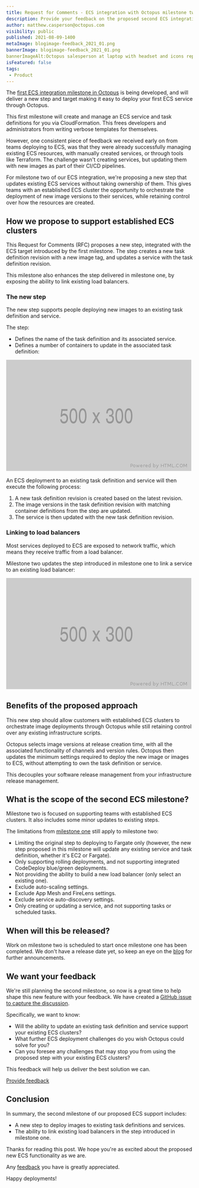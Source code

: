 ```yaml
---
title: Request for Comments - ECS integration with Octopus milestone two
description: Provide your feedback on the proposed second ECS integration milestone in Octopus.
author: matthew.casperson@octopus.com
visibility: public
published: 2021-08-09-1400
metaImage: blogimage-feedback_2021_01.png
bannerImage: blogimage-feedback_2021_01.png
bannerImageAlt:Octopus salesperson at laptop with headset and icons representing customer feedback
isFeatured: false
tags:
 - Product
---
```


The [first ECS integration milestone in Octopus](https://octopus.com/blog/rfc-ecs-integration-with-octopus) is being developed, and will deliver a new step and target making it easy to deploy your first ECS service through Octopus. 

This first milestone will create and manage an ECS service and task definitions for you via CloudFormation. This frees developers and administrators from writing verbose templates for themselves.

However, one consistent piece of feedback we received early on from teams deploying to ECS, was that they were already successfully managing existing ECS resources, with manually created services, or through tools like Terraform. The challenge wasn't creating services, but updating them with new images as part of their CI/CD pipelines.

For milestone two of our ECS integration, we're proposing a new step that updates existing ECS services without taking ownership of them. This gives teams with an established ECS cluster the opportunity to orchestrate the deployment of new image versions to their services, while retaining control over how the resources are created.

## How we propose to support established ECS clusters

This Request for Comments (RFC) proposes a new step, integrated with the ECS target introduced by the first milestone. The step creates a new task definition revision with a new image tag, and updates a service with the task definition revision.

This milestone also enhances the step delivered in milestone one, by exposing the ability to link existing load balancers.

### The new step

The new step supports people deploying new images to an existing task definition and service.

The step:

- Defines the name of the task definition and its associated service.
- Defines a number of containers to update in the associated task definition:

![](stepmockup.png)

An ECS deployment to an existing task definition and service will then execute the following process:

1. A new task definition revision is created based on the latest revision.
2. The image versions in the task definition revision with matching container definitions from the step are updated.
3. The service is then updated with the new task definition revision.

### Linking to load balancers

Most services deployed to ECS are exposed to network traffic, which means they receive traffic from a load balancer. 

Milestone two updates the step introduced in milestone one to link a service to an existing load balancer:

![](loadbalancermockup.png)

## Benefits of the proposed approach

This new step should allow customers with established ECS clusters to orchestrate image deployments through Octopus while still retaining control over any existing infrastructure scripts. 

Octopus selects image versions at release creation time, with all the associated functionality of channels and version rules. Octopus then updates the minimum settings required to deploy the new image or images to ECS, without attempting to own the task definition or service.

This decouples your software release management from your infrastructure release management.

## What is the scope of the second ECS milestone?

Milestone two is focused on supporting teams with established ECS clusters. It also includes some minor updates to existing steps.

The limitations from [milestone one](https://octopus.com/blog/rfc-ecs-integration-with-octopus#what-is-the-scope-of-the-first-ecs-milestone) still apply to milestone two:

- Limiting the original step to deploying to Fargate only (however, the new step proposed in this milestone will update any existing service and task definition, whether it's EC2 or Fargate).
- Only supporting rolling deployments, and not supporting integrated CodeDeploy blue/green deployments.
- Not providing the ability to build a new load balancer (only select an existing one).
- Exclude auto-scaling settings.
- Exclude App Mesh and FireLens settings.
- Exclude service auto-discovery settings.
- Only creating or updating a service, and not supporting tasks or scheduled tasks.

## When will this be released?

Work on milestone two is scheduled to start once milestone one has been completed. We don't have a release date yet, so keep an eye on the [blog](https://octopus.com/blog/) for further announcements.

## We want your feedback

We're still planning the second milestone, so now is a great time to help shape this new feature with your feedback. We have created a [GitHub issue to capture the discussion](https://github.com/OctopusDeploy/StepsFeedback/issues/5).

Specifically, we want to know:

- Will the ability to update an existing task definition and service support your existing ECS clusters?
- What further ECS deployment challenges do you wish Octopus could solve for you?
- Can you foresee any challenges that may stop you from using the proposed step with your existing ECS clusters?

This feedback will help us deliver the best solution we can.

<span><a class="btn btn-success" href="https://github.com/OctopusDeploy/StepsFeedback/issues/5">Provide feedback</a></span>

## Conclusion

In summary, the second milestone of our proposed ECS support includes:

- A new step to deploy images to existing task definitions and services.
- The ability to link existing load balancers in the step introduced in milestone one.

Thanks for reading this post. We hope you're as excited about the proposed new ECS functionality as we are.

Any [feedback](https://github.com/OctopusDeploy/StepsFeedback/issues/5) you have is greatly appreciated.

Happy deployments!